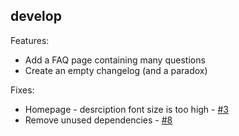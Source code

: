 ## develop

Features:

* Add a FAQ page containing many questions
* Create an empty changelog (and a paradox)

Fixes:

* Homepage - desrciption font size is too high - [#3](https://github.com/re7/front/issues/3)
* Remove unused dependencies - [#8](https://github.com/re7/front/issues/8)
